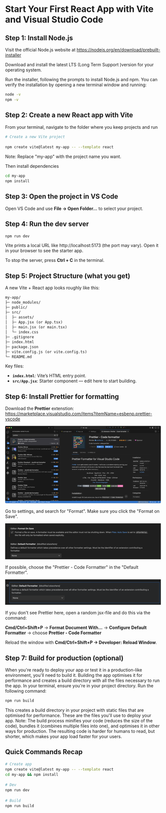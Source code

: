 # Start Your First React App with **Vite** and **Visual Studio Code**

## Step 1: Install Node.js
Visit the official Node.js website at https://nodejs.org/en/download/prebuilt-installer

Download and install the latest LTS (Long Term Support )version for your operating system.

Run the installer, following the prompts to install Node.js and npm. You can verify the installation by opening a new terminal window and running:

  ```bash
  node -v
  npm -v
  ```

## Step 2: Create a new React app with Vite
From your terminal, navigate to the folder where you keep projects and run
```bash
# Create a new Vite project

npm create vite@latest my-app -- --template react
```

Note: Replace "my-app" with the project name you want. 

Then install dependencies

```bash
cd my-app
npm install
```

## Step 3: Open the project in VS Code
Open VS Code and use **File → Open Folder…** to select your project.

## Step 4: Run the dev server
```bash
npm run dev
```

Vite prints a local URL like http://localhost:5173 (the port may vary). Open it in your browser to see the starter app.

To stop the server, press **Ctrl + C** in the terminal.

## Step 5: Project Structure (what you get)
A new Vite + React app looks roughly like this:

```
my-app/
├─ node_modules/
├─ public/
├─ src/
│  ├─ assets/
│  ├─ App.jsx (or App.tsx)
│  ├─ main.jsx (or main.tsx)
│  └─ index.css
├─ .gitignore
├─ index.html
├─ package.json
├─ vite.config.js (or vite.config.ts)
└─ README.md
```

Key files:

* **`index.html`**: Vite’s HTML entry point.
* **`src/App.jsx`**: Starter component — edit here to start building.

## Step 6: Install Prettier for formatting
Download the **Prettier** extenstion: https://marketplace.visualstudio.com/items?itemName=esbenp.prettier-vscode 

![Prettier-Code-Formatter](../../images/Prettier-Code-Formatter.png)


Go to settings, and search for "Format". Make sure you click the "Format on Save".

![Prettier-Format-on-Save](../../images/Prettier-Format-on-Save.png)

If possible, choose the "Prettier - Code Formatter" in the "Default Formatter". 

![Prettier-Default-Formatter](../../images/Prettier-Default-Formatter.png)

If you don't see Prettier here, open a random jsx-file and do this via the command:

**Cmd/Ctrl+Shift+P** → **Format Document With...** → **Configure Default Formatter** → choose **Prettier - Code Formatter**

Reload the window with **Cmd/Ctrl+Shift+P → Developer: Reload Window**.


## Step 7: Build for production (optional)
When you're ready to deploy your app or test it in a production-like environment, you'll need
to build it. Building the app optimises it for performance and creates a build directory with
all the files necessary to run the app.
In your terminal, ensure you're in your project directory.
Run the following command:

```bash
npm run build
```

This creates a build directory in your project with static files that are optimised for
performance. These are the files you'll use to deploy your app.
Note: The build process minifies your code (reduces the size of the code), bundles it
(combines multiple files into one), and optimises it in other ways for production. The
resulting code is harder for humans to read, but shorter, which makes your app load 
faster for your users.


## Quick Commands Recap

```bash
# Create app
npm create vite@latest my-app -- --template react
cd my-app && npm install

# Dev
npm run dev

# Build
npm run build

